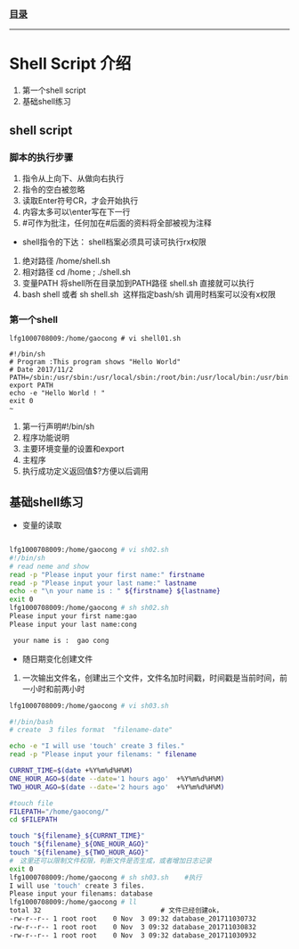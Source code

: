 ### [目录](https://github.com/Letitmiss/Linux-learning/blob/master/README.md)

-----
# Shell Script 介绍
1. 第一个shell script
2. 基础shell练习


## shell script

### 脚本的执行步骤
1. 指令从上向下、从做向右执行
2. 指令的空白被忽略
3. 读取Enter符号CR，才会开始执行
4. 内容太多可以\enter写在下一行
5. #可作为批注，任何加在#后面的资料将全部被视为注释
* shell指令的下达： shell档案必须具可读可执行rx权限
1. 绝对路径 /home/shell.sh
2. 相对路径 cd /home ; ./shell.sh
3. 变量PATH 将shell所在目录加到PATH路径 shell.sh 直接就可以执行
4. bash shell 或者 sh shell.sh  这样指定bash/sh 调用时档案可以没有x权限
### 第一个shell
```
lfg1000708009:/home/gaocong # vi shell01.sh 

#!/bin/sh
# Program :This program shows "Hello World"
# Date 2017/11/2
PATH=/sbin:/usr/sbin:/usr/local/sbin:/root/bin:/usr/local/bin:/usr/bin:/bin
export PATH 
echo -e "Hello World ! "
exit 0
~      
```
1. 第一行声明#!/bin/sh
2. 程序功能说明
3. 主要环境变量的设置和export
4. 主程序
5. 执行成功定义返回值$?方便以后调用

##  基础shell练习
* 变量的读取
```bash

lfg1000708009:/home/gaocong # vi sh02.sh 
#!/bin/sh
# read neme and show 
read -p "Please input your first name:" firstname
read -p "Please input your last name:" lastname
echo -e "\n your name is : " ${firstname} ${lastname}
exit 0
lfg1000708009:/home/gaocong # sh sh02.sh 
Please input your first name:gao
Please input your last name:cong

 your name is :  gao cong
```
* 随日期变化创建文件
1. 一次输出文件名，创建出三个文件，文件名加时间戳，时间戳是当前时间，前一小时和前两小时
```bash
lfg1000708009:/home/gaocong # vi sh03.sh 

#!/bin/bash
# create  3 files format  "filename-date"

echo -e "I will use 'touch' create 3 files."
read -p "Please input your filenams: " filename

CURRNT_TIME=$(date +%Y%m%d%H%M)
ONE_HOUR_AGO=$(date --date='1 hours ago'  +%Y%m%d%H%M)
TWO_HOUR_AGO=$(date --date='2 hours ago'  +%Y%m%d%H%M)

#touch file
FILEPATH="/home/gaocong/"
cd $FILEPATH

touch "${filename}_${CURRNT_TIME}"
touch "${filename}_${ONE_HOUR_AGO}"
touch "${filename}_${TWO_HOUR_AGO}"
#　这里还可以限制文件权限，判断文件是否生成，或者增加日志记录
exit 0
lfg1000708009:/home/gaocong # sh sh03.sh    #执行
I will use 'touch' create 3 files.
Please input your filenams: database   
lfg1000708009:/home/gaocong # ll　　　　　　　
total 32                              # 文件已经创建ok，
-rw-r--r-- 1 root root    0 Nov  3 09:32 database_201711030732
-rw-r--r-- 1 root root    0 Nov  3 09:32 database_201711030832
-rw-r--r-- 1 root root    0 Nov  3 09:32 database_201711030932
```
